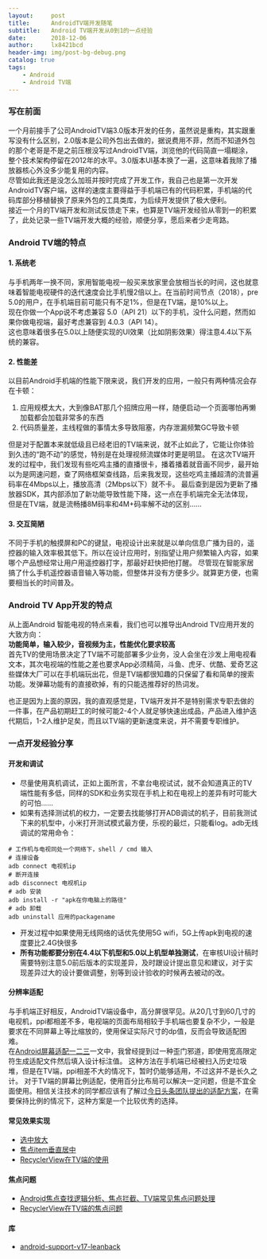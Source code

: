 ```yaml
---
layout:     post
title:      AndroidTV端开发随笔
subtitle:   Android TV端开发从0到1的一点经验
date:       2018-12-06
author:     lx8421bcd
header-img: img/post-bg-debug.png
catalog: true
tags:
    - Android
    - Android TV端
---
```

### 写在前面
一个月前接手了公司AndroidTV端3.0版本开发的任务，虽然说是重构，其实跟重写没有什么区别，2.0版本是公司外包出去做的，据说费用不菲，然而不知道外包的那个老哥是不是之前压根没写过AndroidTV端，浏览他的代码简直一塌糊涂，整个技术架构停留在2012年的水平。3.0版本UI基本换了一遍，这意味着我除了播放器核心外没多少能复用的内容。  
尽管如此我还是没怎么加班并按时完成了开发工作，我自己也是第一次开发AndroidTV客户端，这样的速度主要得益于手机端已有的代码积累，手机端的代码库部分移植替换了原来外包的工具类库，为后续开发提供了极大便利。  
接近一个月的TV端开发和测试反馈走下来，也算是TV端开发经验从零到一的积累了，此处记录一些TV端开发大概的经验，顺便分享，愿后来者少走弯路。  

### Android TV端的特点

#### 1. 系统老
与手机两年一换不同，家用智能电视一般买来放家里会放相当长的时间，这也就意味着智能电视硬件的迭代速度会比手机慢2倍以上。在当前时间节点（2018），pre 5.0的用户，在手机端目前可能只有不足1%，但是在TV端，是10%以上。  
现在你做一个App说不考虑兼容 5.0（API 21）以下的手机，没什么问题，然而如果你做电视端，最好考虑兼容到 4.0.3（API 14）。  
这也意味着很多在5.0以上随便实现的UI效果（比如阴影效果）得注意4.4以下系统的兼容。

#### 2. 性能差
以目前Android手机端的性能下限来说，我们开发的应用，一般只有两种情况会存在卡顿：

1. 应用规模太大，大到像BAT那几个招牌应用一样，随便启动一个页面哪怕再懒加载都会加载非常多的东西  
2. 代码质量差，主线程做的事情太多导致阻塞，内存泄漏频繁GC导致卡顿  

但是对于配置本来就低级且已经老旧的TV端来说，就不止如此了，它能让你体验到久违的“跑不动”的感觉，特别是在处理视频流媒体时更是明显。
在这次TV端开发的过程中，我们发现有些吃鸡主播的直播很卡，播着播着就音画不同步，最开始以为是网速问题，查了网络框架查线路，后来我发现，这些吃鸡主播超清的流普遍码率在4Mbps以上，播放高清（2Mbps以下）就不卡。
最后查到是因为更新了播放器SDK，其内部添加了新功能导致性能下降，这一点在手机端完全无法体现，但是在TV端，就是流畅播8M码率和4M+码率解不动的区别……

#### 3. 交互简陋
不同于手机的触摸屏和PC的键鼠，电视设计出来就是以单向信息广播为目的，遥控器的输入效率极其低下。所以在设计应用时，别指望让用户频繁输入内容，如果哪个产品想经常让用户用遥控器打字，那最好赶快把他打醒。
尽管现在智能家居搞了什么手机遥控器语音输入等功能，但整体并没有方便多少。就算更方便，也需要相当长的时间普及。


### Android TV App开发的特点
从上面Android 智能电视的特点来看，我们也可以推导出Android TV应用开发的大致方向：  
__功能简单，输入较少，音视频为主，性能优化要求较高__  
首先TV的使用场景决定了TV端不可能部署多少业务，没人会坐在沙发上用电视看文本，其次电视端的性能之差也要求App必须精简，斗鱼、虎牙、优酷、爱奇艺这些媒体大厂可以在手机端玩出花，但是TV端都很知趣的只保留了看和简单的搜索功能。发弹幕功能有的直接砍掉，有的只能选推荐好的热词发。

也正是因为上面的原因，我的直观感觉是，TV端开发并不是特别需求专职去做的一件事，在产品初期赶工的时候可能2-4个人就足够快速出成品，产品进入维护迭代期后，1-2人维护足矣，而且以TV端的更新速度来说，并不需要专职维护。


### 一点开发经验分享
#### 开发和调试
* 尽量使用真机调试，正如上面所言，不拿台电视试试，就不会知道真正的TV端性能有多低，同样的SDK和业务实现在手机上和在电视上的差异有时可能大的可怕……
* 如果有选择测试机的权力，一定要去找能够打开ADB调试的机子，目前我测试下来的机型中，小米打开测试模式最方便，乐视的最烂，只能看log。adb无线调试的常用命令：
```shell
# 工作机与电视同处一个网络下，shell / cmd 输入
# 连接设备
adb connect 电视机ip
# 断开连接
adb disconnect 电视机ip
# adb 安装 
adb install -r "apk在你电脑上的路径"
# adb 卸载
adb uninstall 应用的packagename
```
* 开发过程中如果使用无线网络的话优先使用5G wifi，5G上传apk到电视的速度要比2.4G快很多
* __所有功能都要分别在4.4以下机型和5.0以上机型单独测试__，在审核UI设计稿时需要特别注意5.0前后版本的实现差异，及时跟设计提出意见和建议，对于实现差异过大的设计要做调整，别等到设计验收的时候再去被动的改。

#### 分辨率适配
与手机端正好相反，AndroidTV端设备中，高分屏很罕见。从20几寸到60几寸的电视机，ppi都相差不多，电视端的页面布局相较于手机端也要复杂不少，一般是要求在不同屏幕上等比缩放的，使用保证实际尺寸的dp值，反而会导致适配困难。  
在[Android屏幕适配一二三](https://lx8421bcd.github.io/2016/04/23/Android%E5%B1%8F%E5%B9%95%E9%80%82%E9%85%8D%E4%B8%80%E4%BA%8C%E4%B8%89/)一文中，我曾经提到过一种歪门邪道，即使用宽高限定符生成适配文件然后填入设计标注值。
这种方法在手机端已经被扫入历史垃圾堆，但是在TV端，ppi相差不大的情况下，暂时仍能够适用，不过这并不是长久之计。
对于TV端的屏幕比例适配，使用百分比布局可以解决一定问题，但是不宜全面使用。相信关注技术的同学都应该有了解过[今日头条团队提出的适配方案](https://mp.weixin.qq.com/s/d9QCoBP6kV9VSWvVldVVwA)，在需要保持比例的情况下，这种方案是一个比较优秀的选择。

#### 常见效果实现
* [选中放大](https://lx8421bcd.github.io/2018/12/07/TV%E7%AB%AF%E5%BC%80%E5%8F%91%E4%B9%8B%E9%80%89%E4%B8%AD%E6%94%BE%E5%A4%A7%E6%95%88%E6%9E%9C%E5%AE%9E%E7%8E%B0/)
* [焦点item垂直居中](https://lx8421bcd.github.io/2018/12/08/TV%E7%AB%AF%E5%BC%80%E5%8F%91%E4%B9%8B%E7%84%A6%E7%82%B9%E6%8E%A7%E4%BB%B6%E5%9E%82%E7%9B%B4%E5%B1%85%E4%B8%AD/)
* [RecyclerView在TV端的使用](https://lx8421bcd.github.io/2018/12/09/TV%E7%AB%AF%E5%BC%80%E5%8F%91%E4%B9%8BRecyclerView/)

#### 焦点问题
* [Android焦点查找逻辑分析、焦点拦截、TV端常见焦点问题处理](https://lx8421bcd.github.io/2018/12/10/TV%E7%AB%AF%E5%BC%80%E5%8F%91%E4%B9%8B%E7%84%A6%E7%82%B9%E5%A4%84%E7%90%86/)
* [RecyclerView在TV端的焦点问题](https://lx8421bcd.github.io/2018/12/09/TV%E7%AB%AF%E5%BC%80%E5%8F%91%E4%B9%8BRecyclerView/#%E5%88%B7%E6%96%B0%E6%95%B0%E6%8D%AE%E7%84%A6%E7%82%B9%E4%B8%A2%E5%A4%B1%E9%97%AE%E9%A2%98)

#### 库
* [android-support-v17-leanback](https://lx8421bcd.github.io/2018/12/16/TV%E7%AB%AF%E5%BC%80%E5%8F%91%E4%B9%8Bsupport-v17%E5%BA%93/)